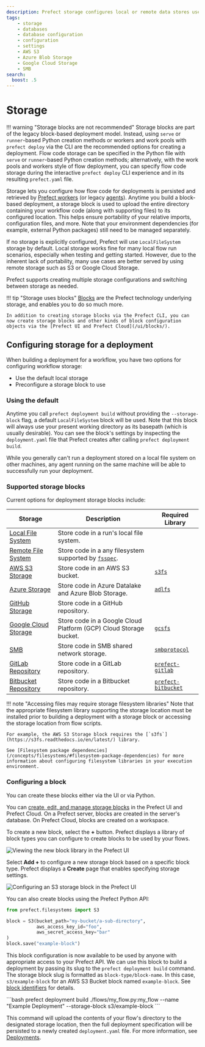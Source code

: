 ```yaml
---
description: Prefect storage configures local or remote data stores used for flow scripts, deployments, and flow runs.
tags:
    - storage
    - databases
    - database configuration
    - configuration
    - settings
    - AWS S3
    - Azure Blob Storage
    - Google Cloud Storage
    - SMB
search:
  boost: .5
---
```


# Storage

!!! warning "Storage blocks are not recommended"
    Storage blocks are part of the legacy block-based deployment model. Instead, using `serve` or `runner`-based Python creation methods or workers and work pools with `prefect deploy` via the CLI are the recommended options for creating a deployment. 
    Flow code storage can be specified in the Python file with `serve` or `runner`-based Python creation methods; alternatively, with the work pools and workers style of flow deployment, you can specify flow code storage during the interactive `prefect deploy` CLI experience and in its resulting `prefect.yaml` file. 

Storage lets you configure how flow code for deployments is persisted and retrieved by [Prefect workers](/concepts/work-pools) (or legacy [agents](/concepts/agents)). Anytime you build a block-based deployment, a storage block is used to upload the entire directory containing your workflow code (along with supporting files) to its configured location.  This helps ensure portability of your relative imports, configuration files, and more.  Note that your environment dependencies (for example, external Python packages) still need to be managed separately.

If no storage is explicitly configured, Prefect will use `LocalFileSystem` storage by default. Local storage works fine for many local flow run scenarios, especially when testing and getting started. However, due to the inherent lack of portability, many use cases are better served by using remote storage such as S3 or Google Cloud Storage.

Prefect supports creating multiple storage configurations and switching between storage as needed.

!!! tip "Storage uses blocks"
    [Blocks](/concepts/blocks/) are the Prefect technology underlying storage, and enables you to do so much more.

    In addition to creating storage blocks via the Prefect CLI, you can now create storage blocks and other kinds of block configuration objects via the [Prefect UI and Prefect Cloud](/ui/blocks/).

## Configuring storage for a deployment

When building a deployment for a workflow, you have two options for configuring workflow storage:

- Use the default local storage
- Preconfigure a storage block to use

### Using the default

Anytime you call `prefect deployment build` without providing the `--storage-block` flag, a default `LocalFileSystem` block will be used.  Note that this block will always use your present working directory as its basepath (which is usually desirable).  You can see the block's settings by inspecting the `deployment.yaml` file that Prefect creates after calling `prefect deployment build`.

While you generally can't run a deployment stored on a local file system on other machines, any agent running on the same machine will be able to successfully run your deployment.

### Supported storage blocks

Current options for deployment storage blocks include:

| Storage                                                                                  | Description                                                                                                | Required Library                                                      |
| ---------------------------------------------------------------------------------------- | ---------------------------------------------------------------------------------------------------------- | --------------------------------------------------------------------- |
| [Local File System](/api-ref/prefect/filesystems/#prefect.filesystems.LocalFileSystem)   | Store code in a run's local file system.                                                                   |                                                                       |
| [Remote File System](/api-ref/prefect/filesystems/#prefect.filesystems.RemoteFileSystem) | Store code in a any filesystem supported by [`fsspec`](https://filesystem-spec.readthedocs.io/en/latest/). |                                                                       |
| [AWS S3 Storage](/api-ref/prefect/filesystems/#prefect.filesystems.S3)                   | Store code in an AWS S3 bucket.                                                                            | [`s3fs`](https://s3fs.readthedocs.io/en/latest/)                      |
| [Azure Storage](/api-ref/prefect/filesystems/#prefect.filesystems.Azure)                 | Store code in Azure Datalake and Azure Blob Storage.                                                       | [`adlfs`](https://github.com/fsspec/adlfs)                            |
| [GitHub Storage](/api-ref/prefect/filesystems/#prefect.filesystems.GitHub)               | Store code in a GitHub repository.                                                                         |                                                                       |
| [Google Cloud Storage](/api-ref/prefect/filesystems/#prefect.filesystems.GCS)            | Store code in a Google Cloud Platform (GCP) Cloud Storage bucket.                                          | [`gcsfs`](https://gcsfs.readthedocs.io/en/latest/)                    |
| [SMB](/api-ref/prefect/filesystems/#prefect.filesystems.SMB)                             | Store code in SMB shared network storage.                                                                  | [`smbprotocol`](https://github.com/jborean93/smbprotocol)             |
| [GitLab Repository](https://prefecthq.github.io/prefect-gitlab/)                         | Store code in a GitLab repository.                                                                         | [`prefect-gitlab`](https://github.com/PrefectHQ/prefect-gitlab)       |
| [Bitbucket Repository](https://prefecthq.github.io/prefect-bitbucket/)                   | Store code in a Bitbucket repository.                                                                      | [`prefect-bitbucket`](https://github.com/PrefectHQ/prefect-bitbucket) |

!!! note "Accessing files may require storage filesystem libraries"
    Note that the appropriate filesystem library supporting the storage location must be installed prior to building a deployment with a storage block or accessing the storage location from flow scripts.

    For example, the AWS S3 Storage block requires the [`s3fs`](https://s3fs.readthedocs.io/en/latest/) library.

    See [Filesystem package dependencies](/concepts/filesystems/#filesystem-package-dependencies) for more information about configuring filesystem libraries in your execution environment.

### Configuring a block

You can create these blocks either via the UI or via Python.

You can [create, edit, and manage storage blocks](/ui/blocks/) in the Prefect UI and Prefect Cloud. On a Prefect server, blocks are created in the server's database. On Prefect Cloud, blocks are created on a workspace.

To create a new block, select the **+** button. Prefect displays a library of block types you can configure to create blocks to be used by your flows.

![Viewing the new block library in the Prefect UI](/img/ui/block-library.png)

Select **Add +** to configure a new storage block based on a specific block type. Prefect displays a **Create** page that enables specifying storage settings.

![Configuring an S3 storage block in the Prefect UI](/img/concepts/s3-block-configuration.png)

You can also create blocks using the Prefect Python API:

```python
from prefect.filesystems import S3

block = S3(bucket_path="my-bucket/a-sub-directory", 
           aws_access_key_id="foo", 
           aws_secret_access_key="bar"
)
block.save("example-block")
```

This block configuration is now available to be used by anyone with appropriate access to your Prefect API.  We can use this block to build a deployment by passing its slug to the `prefect deployment build` command. The storage block slug is formatted as `block-type/block-name`. In this case, `s3/example-block` for an AWS S3 Bucket block named `example-block`. See [block identifiers](/concepts/deployments/#block-identifiers) for details.

<div class="terminal">
```bash
prefect deployment build ./flows/my_flow.py:my_flow --name "Example Deployment" --storage-block s3/example-block
```
</div>

This command will upload the contents of your flow's directory to the designated storage location, then the full deployment specification will be persisted to a newly created `deployment.yaml` file.  For more information, see [Deployments](/concepts/deployments).
